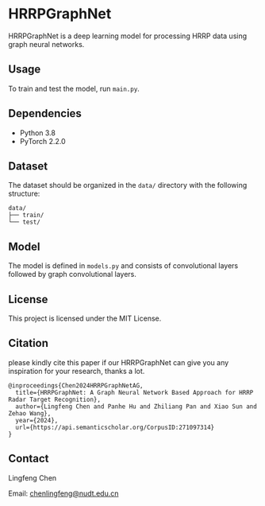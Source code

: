 # HRRPGraphNet

HRRPGraphNet is a deep learning model for processing HRRP data using graph neural networks.

## Usage

To train and test the model, run `main.py`.

## Dependencies
- Python 3.8
- PyTorch 2.2.0

## Dataset

The dataset should be organized in the `data/` directory with the following structure:

```
data/
├── train/
└── test/
```

## Model

The model is defined in `models.py` and consists of convolutional layers followed by graph convolutional layers.

## License

This project is licensed under the MIT License.

## Citation
please kindly cite this paper if our HRRPGraphNet can give you any inspiration for your research, thanks a lot.

```
@inproceedings{Chen2024HRRPGraphNetAG,
  title={HRRPGraphNet: A Graph Neural Network Based Approach for HRRP Radar Target Recognition},
  author={Lingfeng Chen and Panhe Hu and Zhiliang Pan and Xiao Sun and Zehao Wang},
  year={2024},
  url={https://api.semanticscholar.org/CorpusID:271097314}
}
```

## Contact

Lingfeng Chen

Email: chenlingfeng@nudt.edu.cn
